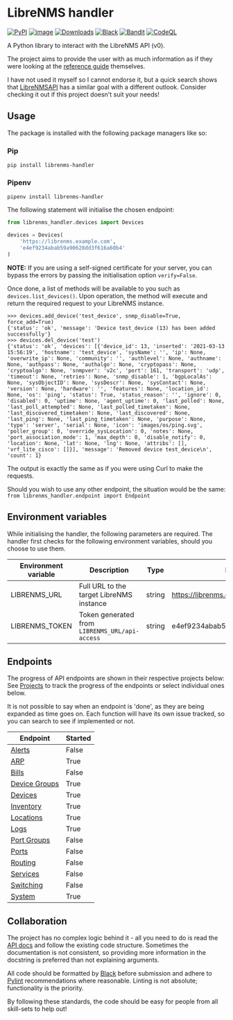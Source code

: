 # LibreNMS handler

[![PyPI](https://img.shields.io/pypi/v/librenms-handler.svg)](https://pypi.python.org/pypi/librenms-handler)
[![image](https://img.shields.io/pypi/pyversions/librenms-handler.svg)](https://python.org/pypi/librenms-handler)
[![Downloads](https://pepy.tech/badge/librenms-handler)](https://pepy.tech/project/librenms-handler)
[![Black](https://img.shields.io/badge/code%20style-black-000000.svg)](https://github.com/psf/black)
[![Bandit](https://github.com/WhaleJ84/librenms_handler/actions/workflows/bandit.yml/badge.svg)](https://github.com/WhaleJ84/librenms_handler/actions/workflows/bandit.yml)
[![CodeQL](https://github.com/WhaleJ84/librenms_handler/actions/workflows/codeql-analysis.yml/badge.svg)](https://github.com/WhaleJ84/librenms_handler/actions/workflows/codeql-analysis.yml)

A Python library to interact with the LibreNMS API (v0).

The project aims to provide the user with as much information as if they were looking at the [reference guide](https://docs.librenms.org/API/) themselves.

I have not used it myself so I cannot endorse it, but a quick search shows that [LibreNMSAPI](https://github.com/RobertH1993/LibreNMSAPI) has a similar goal with a different outlook.
Consider checking it out if this project doesn't suit your needs!

## Usage

The package is installed with the following package managers like so:

### Pip

`pip install librenms-handler`

### Pipenv

`pipenv install librenms-handler`

The following statement will initialise the chosen endpoint:

```python
from librenms_handler.devices import Devices

devices = Devices(
    'https://librenms.example.com',
    'e4ef9234abab59a90628dd3f616a60b4'
)
```

**NOTE:** If you are using a self-signed certificate for your server, you can bypass the errors by passing the initialisation option `verify=False`.

Once done, a list of methods will be available to you such as `devices.list_devices()`.
Upon operation, the method will execute and return the required request to your LibreNMS instance.

```
>>> devices.add_device('test_device', snmp_disable=True, force_add=True)
{'status': 'ok', 'message': 'Device test_device (13) has been added successfully'}
>>> devices.del_device('test')
{'status': 'ok', 'devices': [{'device_id': 13, 'inserted': '2021-03-13 15:56:19', 'hostname': 'test_device', 'sysName': '', 'ip': None, 'overwrite_ip': None, 'community': '', 'authlevel': None, 'authname': None, 'authpass': None, 'authalgo': None, 'cryptopass': None, 'cryptoalgo': None, 'snmpver': 'v2c', 'port': 161, 'transport': 'udp', 'timeout': None, 'retries': None, 'snmp_disable': 1, 'bgpLocalAs': None, 'sysObjectID': None, 'sysDescr': None, 'sysContact': None, 'version': None, 'hardware': '', 'features': None, 'location_id': None, 'os': 'ping', 'status': True, 'status_reason': '', 'ignore': 0, 'disabled': 0, 'uptime': None, 'agent_uptime': 0, 'last_polled': None, 'last_poll_attempted': None, 'last_polled_timetaken': None, 'last_discovered_timetaken': None, 'last_discovered': None, 'last_ping': None, 'last_ping_timetaken': None, 'purpose': None, 'type': 'server', 'serial': None, 'icon': 'images/os/ping.svg', 'poller_group': 0, 'override_sysLocation': 0, 'notes': None, 'port_association_mode': 1, 'max_depth': 0, 'disable_notify': 0, 'location': None, 'lat': None, 'lng': None, 'attribs': [], 'vrf_lite_cisco': []}], 'message': 'Removed device test_device\n', 'count': 1}
```

The output is exactly the same as if you were using Curl to make the requests.

Should you wish to use any other endpoint, the situation would be the same: `from librenms_handler.endpoint import Endpoint`

## Environment variables

While initialising the handler, the following parameters are required.
The handler first checks for the following environment variables, should you choose to use them.

| Environment variable | Description | Type | Example |
| -------------------- | ----------- | ---- | ------- |
| LIBRENMS_URL         | Full URL to the target LibreNMS instance | string | https://librenms.example.com |
| LIBRENMS_TOKEN       | Token generated from `LIBRENMS_URL/api-access` | string | e4ef9234abab59a90628dd3f616a60b4 |

## Endpoints

The progress of API endpoints are shown in their respective projects below:
See [Projects](https://github.com/WhaleJ84/librenms_handler/projects) to track the progress of the endpoints or select individual ones below.

It is not possible to say when an endpoint is 'done', as they are being expanded as time goes on.
Each function will have its own issue tracked, so you can search to see if implemented or not.

| Endpoint                                                                 | Started |
| ------------------------------------------------------------------------ | ------- |
| [Alerts](https://github.com/WhaleJ84/librenms_handler/projects/5)        | False   |
| [ARP](https://github.com/WhaleJ84/librenms_handler/projects/10)          | True    |
| [Bills](https://github.com/WhaleJ84/librenms_handler/projects/9)         | False   |
| [Device Groups](https://github.com/WhaleJ84/librenms_handler/projects/2) | True    |
| [Devices](https://github.com/WhaleJ84/librenms_handler/projects/1)       | True    |
| [Inventory](https://github.com/WhaleJ84/librenms_handler/projects/8)     | True    |
| [Locations](https://github.com/WhaleJ84/librenms_handler/projects/14)    | True    |
| [Logs](https://github.com/WhaleJ84/librenms_handler/projects/13)         | True    |
| [Port Groups](https://github.com/WhaleJ84/librenms_handler/projects/4)   | False   |
| [Ports](https://github.com/WhaleJ84/librenms_handler/projects/3)         | False   |
| [Routing](https://github.com/WhaleJ84/librenms_handler/projects/6)       | False   |
| [Services](https://github.com/WhaleJ84/librenms_handler/projects/11)     | False   |
| [Switching](https://github.com/WhaleJ84/librenms_handler/projects/7)     | False   |
| [System](https://github.com/WhaleJ84/librenms_handler/projects/12)       | True    | 

## Collaboration

The project has no complex logic behind it - all you need to do is read the [API docs](https://docs.librenms.org/API/) and follow the existing code structure.
Sometimes the documentation is not consistent, so providing more information in the docstring is preferred than not explaining arguments.

All code should be formatted by [Black](https://github.com/psf/black) before submission and adhere to [Pylint](https://github.com/PyCQA/pylint) recommendations where reasonable.
Linting is not absolute; functionality is the priority.

By following these standards, the code should be easy for people from all skill-sets to help out!
